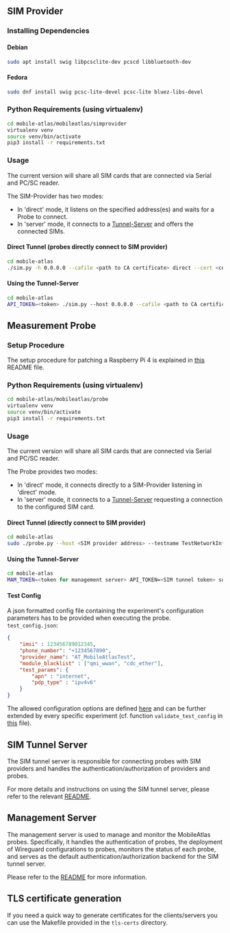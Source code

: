 
## SIM Provider
### Installing Dependencies

#### Debian

```bash
sudo apt install swig libpcsclite-dev pcscd libbluetooth-dev
```

#### Fedora

```bash
sudo dnf install swig pcsc-lite-devel pcsc-lite bluez-libs-devel
```

### Python Requirements (using virtualenv)

```bash
cd mobile-atlas/mobileatlas/simprovider
virtualenv venv
source venv/bin/activate
pip3 install -r requirements.txt
```

### Usage

The current version will share all SIM cards that are connected via Serial and PC/SC reader.

The SIM-Provider has two modes:
* In 'direct' mode, it listens on the specified address(es) and
waits for a Probe to connect.
* In 'server' mode, it connects to a [Tunnel-Server](tunnel/README.md) and offers the
connected SIMs.

#### Direct Tunnel (probes directly connect to SIM provider)

```bash
cd mobile-atlas
./sim.py -h 0.0.0.0 --cafile <path to CA certificate> direct --cert <certificate> --key <cert key>
```

#### Using the Tunnel-Server

```bash
cd mobile-atlas
API_TOKEN=<token> ./sim.py --host 0.0.0.0 --cafile <path to CA certificate> server --api-url <server endpoint>
```

## Measurement Probe

### Setup Procedure
The setup procedure for patching a Raspberry Pi 4 is explained in [this](../setup) README file.

### Python Requirements (using virtualenv)

```bash
cd mobile-atlas/mobileatlas/probe
virtualenv venv
source venv/bin/activate
pip3 install -r requirements.txt
```


### Usage

The current version will share all SIM cards that are connected via Serial and PC/SC reader.

The Probe provides two modes:
* In 'direct' mode, it connects directly to a SIM-Provider listening in 'direct' mode.
* In 'server' mode, it connects to a [Tunnel-Server](tunnel/README.md) requesting a
connection to the configured SIM card.

#### Direct Tunnel (directly connect to SIM provider)

```bash
cd mobile-atlas
sudo ./probe.py --host <SIM provider address> --testname TestNetworkInfo --configfile mobileatlas/probe/test_config.json --cafile <path to CA certificate> direct --cert <certificate> --key <cert key>
```

#### Using the Tunnel-Server

```bash
cd mobile-atlas
MAM_TOKEN=<token for management server> API_TOKEN=<SIM tunnel token> sudo ./probe.py --host <SIM provider address> --testname TestNetworkInfo --configfile mobileatlas/probe/test_config.json
```

#### Test Config

A json formatted config file containing the experiment's configuration parameters has to be provided when executing the probe.
`test_config.json`:
```json
{
    "imsi" : 123456789012345,
    "phone_number": "+1234567890",
    "provider_name": "AT_MobileAtlasTest",
    "module_blacklist" : ["qmi_wwan", "cdc_ether"],
    "test_params": {
        "apn" : "internet",
        "pdp_type" : "ipv4v6"
    }
}
```

The allowed configuration options are defined
[here](probe/measurement/test/test_args.py) and can be further extended by every
specific experiment (cf. function `validate_test_config` in
[this](probe/measurement/test/test_network_base.py) file).

## SIM Tunnel Server

The SIM tunnel server is responsible for connecting probes with SIM providers and
handles the authentication/authorization of providers and probes.

For more details and instructions on using the SIM tunnel server, please refer to the
relevant [README](tunnel/README.md).

## Management Server

The management server is used to manage and monitor the MobileAtlas probes.
Specifically, it handles the authentication of probes, the deployment of Wireguard
configurations to probes, monitors the status of each probe, and serves as the default
authentication/authorization backend for the SIM tunnel server.

Please refer to the [README](management/README.md) for more information.

## TLS certificate generation

If you need a quick way to generate certificates for the clients/servers you can
use the Makefile provided in the `tls-certs` directory.

